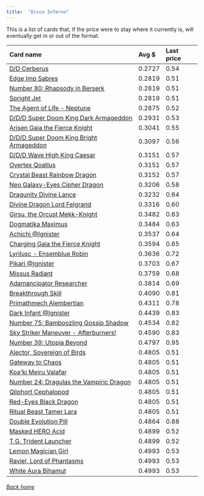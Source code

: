 ```yaml
---
title:  "Disco Inferno"
---
```


This is a list of cards that, if the price were to stay where it currently is, will eventually get in or out of the format.

| Card name | Avg $ | Last price |
| :-- | :-- | :-- |
[D/D Cerberus](https://db.ygoprodeck.com/card/?search=D/D%20Cerberus) | 0.2727 | 0.54 |
[Edge Imp Sabres](https://db.ygoprodeck.com/card/?search=Edge%20Imp%20Sabres) | 0.2819 | 0.51 |
[Number 80: Rhapsody in Berserk](https://db.ygoprodeck.com/card/?search=Number%2080:%20Rhapsody%20in%20Berserk) | 0.2819 | 0.51 |
[Spright Jet](https://db.ygoprodeck.com/card/?search=Spright%20Jet) | 0.2819 | 0.51 |
[The Agent of Life - Neptune](https://db.ygoprodeck.com/card/?search=The%20Agent%20of%20Life%20-%20Neptune) | 0.2875 | 0.52 |
[D/D/D Super Doom King Dark Armageddon](https://db.ygoprodeck.com/card/?search=D/D/D%20Super%20Doom%20King%20Dark%20Armageddon) | 0.2931 | 0.53 |
[Arisen Gaia the Fierce Knight](https://db.ygoprodeck.com/card/?search=Arisen%20Gaia%20the%20Fierce%20Knight) | 0.3041 | 0.55 |
[D/D/D Super Doom King Bright Armageddon](https://db.ygoprodeck.com/card/?search=D/D/D%20Super%20Doom%20King%20Bright%20Armageddon) | 0.3097 | 0.56 |
[D/D/D Wave High King Caesar](https://db.ygoprodeck.com/card/?search=D/D/D%20Wave%20High%20King%20Caesar) | 0.3151 | 0.57 |
[Overtex Qoatlus](https://db.ygoprodeck.com/card/?search=Overtex%20Qoatlus) | 0.3151 | 0.57 |
[Crystal Beast Rainbow Dragon](https://db.ygoprodeck.com/card/?search=Crystal%20Beast%20Rainbow%20Dragon) | 0.3152 | 0.57 |
[Neo Galaxy-Eyes Cipher Dragon](https://db.ygoprodeck.com/card/?search=Neo%20Galaxy-Eyes%20Cipher%20Dragon) | 0.3206 | 0.58 |
[Dragunity Divine Lance](https://db.ygoprodeck.com/card/?search=Dragunity%20Divine%20Lance) | 0.3232 | 0.64 |
[Divine Dragon Lord Felgrand](https://db.ygoprodeck.com/card/?search=Divine%20Dragon%20Lord%20Felgrand) | 0.3316 | 0.60 |
[Girsu, the Orcust Mekk-Knight](https://db.ygoprodeck.com/card/?search=Girsu,%20the%20Orcust%20Mekk-Knight) | 0.3482 | 0.63 |
[Dogmatika Maximus](https://db.ygoprodeck.com/card/?search=Dogmatika%20Maximus) | 0.3484 | 0.63 |
[Achichi @Ignister](https://db.ygoprodeck.com/card/?search=Achichi%20@Ignister) | 0.3537 | 0.64 |
[Charging Gaia the Fierce Knight](https://db.ygoprodeck.com/card/?search=Charging%20Gaia%20the%20Fierce%20Knight) | 0.3594 | 0.65 |
[Lyrilusc - Ensemblue Robin](https://db.ygoprodeck.com/card/?search=Lyrilusc%20-%20Ensemblue%20Robin) | 0.3636 | 0.72 |
[Pikari @Ignister](https://db.ygoprodeck.com/card/?search=Pikari%20@Ignister) | 0.3703 | 0.67 |
[Missus Radiant](https://db.ygoprodeck.com/card/?search=Missus%20Radiant) | 0.3759 | 0.68 |
[Adamancipator Researcher](https://db.ygoprodeck.com/card/?search=Adamancipator%20Researcher) | 0.3814 | 0.69 |
[Breakthrough Skill](https://db.ygoprodeck.com/card/?search=Breakthrough%20Skill) | 0.4090 | 0.81 |
[Primathmech Alembertian](https://db.ygoprodeck.com/card/?search=Primathmech%20Alembertian) | 0.4311 | 0.78 |
[Dark Infant @Ignister](https://db.ygoprodeck.com/card/?search=Dark%20Infant%20@Ignister) | 0.4439 | 0.83 |
[Number 75: Bamboozling Gossip Shadow](https://db.ygoprodeck.com/card/?search=Number%2075:%20Bamboozling%20Gossip%20Shadow) | 0.4534 | 0.82 |
[Sky Striker Maneuver - Afterburners!](https://db.ygoprodeck.com/card/?search=Sky%20Striker%20Maneuver%20-%20Afterburners!) | 0.4590 | 0.83 |
[Number 39: Utopia Beyond](https://db.ygoprodeck.com/card/?search=Number%2039:%20Utopia%20Beyond) | 0.4797 | 0.95 |
[Alector, Sovereign of Birds](https://db.ygoprodeck.com/card/?search=Alector,%20Sovereign%20of%20Birds) | 0.4805 | 0.51 |
[Gateway to Chaos](https://db.ygoprodeck.com/card/?search=Gateway%20to%20Chaos) | 0.4805 | 0.51 |
[Koa'ki Meiru Valafar](https://db.ygoprodeck.com/card/?search=Koa'ki%20Meiru%20Valafar) | 0.4805 | 0.51 |
[Number 24: Dragulas the Vampiric Dragon](https://db.ygoprodeck.com/card/?search=Number%2024:%20Dragulas%20the%20Vampiric%20Dragon) | 0.4805 | 0.51 |
[Qliphort Cephalopod](https://db.ygoprodeck.com/card/?search=Qliphort%20Cephalopod) | 0.4805 | 0.51 |
[Red-Eyes Black Dragon](https://db.ygoprodeck.com/card/?search=Red-Eyes%20Black%20Dragon) | 0.4805 | 0.51 |
[Ritual Beast Tamer Lara](https://db.ygoprodeck.com/card/?search=Ritual%20Beast%20Tamer%20Lara) | 0.4805 | 0.51 |
[Double Evolution Pill](https://db.ygoprodeck.com/card/?search=Double%20Evolution%20Pill) | 0.4864 | 0.88 |
[Masked HERO Acid](https://db.ygoprodeck.com/card/?search=Masked%20HERO%20Acid) | 0.4899 | 0.52 |
[T.G. Trident Launcher](https://db.ygoprodeck.com/card/?search=T.G.%20Trident%20Launcher) | 0.4899 | 0.52 |
[Lemon Magician Girl](https://db.ygoprodeck.com/card/?search=Lemon%20Magician%20Girl) | 0.4993 | 0.53 |
[Raviel, Lord of Phantasms](https://db.ygoprodeck.com/card/?search=Raviel,%20Lord%20of%20Phantasms) | 0.4993 | 0.53 |
[White Aura Bihamut](https://db.ygoprodeck.com/card/?search=White%20Aura%20Bihamut) | 0.4993 | 0.53 |

###### [Back home](index)